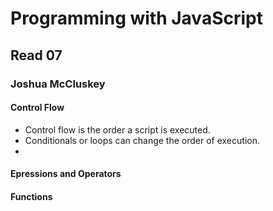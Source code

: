 # Programming with JavaScript

## Read 07

### Joshua McCluskey

#### Control Flow

- Control flow is the order a script is executed.
- Conditionals or loops can change the order of execution.
-

#### Epressions and Operators

#### Functions

